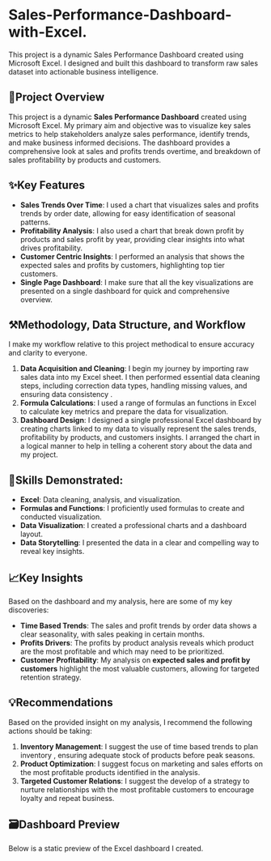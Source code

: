 # Sales-Performance-Dashboard-with-Excel.
This project is a dynamic Sales Performance Dashboard created using Microsoft Excel. I designed and built this dashboard to transform raw sales dataset into actionable business intelligence. 

## 📌Project Overview
This project is a dynamic **Sales Performance Dashboard** created using Microsoft Excel.
My primary aim and objective was to visualize key sales metrics to help stakeholders analyze sales performance, identify trends, and make business informed decisions. The dashboard provides a comprehensive look at sales and profits trends overtime, and breakdown of sales profitability by products and customers.


## ✨Key Features
-	**Sales Trends Over Time**: I used a chart that visualizes sales and profits trends by order date, allowing for easy identification of seasonal patterns.
-	**Profitability Analysis**: I also used a chart that break down profit by products and sales profit by year, providing clear insights into what drives profitability.
-	**Customer Centric Insights**: I performed an analysis that shows the expected sales and profits by customers, highlighting top tier customers.
-	**Single Page Dashboard**:  I make sure that all the key visualizations are presented on a single dashboard for quick and comprehensive overview.


  ## ⚒️**Methodology, Data Structure, and Workflow**
I make my workflow relative to this project methodical to ensure accuracy and clarity to everyone.

1.	**Data Acquisition and Cleaning**: I begin my journey by importing raw sales data into my Excel sheet. I then performed essential data cleaning steps, including correction data types, handling missing values, and ensuring data consistency .
2.	**Formula Calculations**: I used a range of formulas an functions in Excel to calculate key metrics and prepare the data for visualization.
3.	**Dashboard Design**: I designed a single professional Excel dashboard by creating charts linked to my data to visually represent the sales trends, profitability by products, and customers insights. I arranged the chart in a logical manner to help in telling a coherent story about the data and my project.


## 🚀**Skills Demonstrated**:

-	**Excel**: Data cleaning, analysis, and visualization.
-	**Formulas and Functions**: I proficiently used formulas to create and conducted visualization.
-	**Data Visualization**:  I created a professional charts and a dashboard layout.
-	**Data Storytelling**: I presented the data in a clear and compelling way to reveal key insights.

##  📈**Key Insights**

Based on the dashboard and my analysis, here are some of my key discoveries:
-	**Time Based Trends**: The sales and profit trends by order data shows a clear seasonality, with sales peaking in certain months.
-	**Profits Drivers**: The profits by product analysis reveals which product are the most profitable and which may need to be prioritized.
-	**Customer Profitability**: My analysis on **expected sales and profit by customers** highlight the most valuable customers, allowing for targeted retention strategy.


##  💡**Recommendations**
Based on the provided insight on my analysis, I recommend the following actions should be taking:
1.	**Inventory Management**: I suggest the use of  time based trends to plan inventory , ensuring adequate stock of products before peak seasons.
2.	**Product Optimization**: I suggest focus on marketing and sales efforts on the most profitable products identified in the analysis.
3.	**Targeted Customer Relations**: I suggest the develop of a strategy to nurture relationships with the most profitable customers to encourage loyalty and repeat business.


## 🗃️**Dashboard Preview**
Below is a static preview of the Excel dashboard I created.

